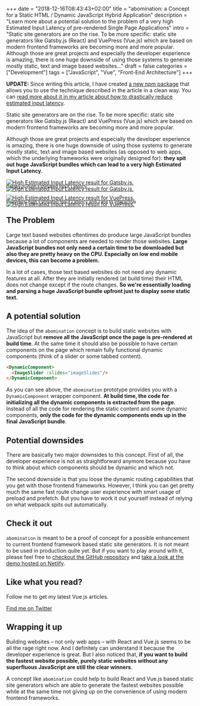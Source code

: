 +++
date = "2018-12-16T08:43:43+02:00"
title = "abomination: a Concept for a Static HTML / Dynamic JavaScript Hybrid Application"
description = "Learn more about a potential solution to the problem of a very high Estimated Input Latency of pre-rendered Single Page Applications"
intro = "Static site generators are on the rise. To be more specific: static site generators like Gatsby.js (React) and VuePress (Vue.js) which are based on modern frontend frameworks are becoming more and more popular. Although those are great projects and especially the developer experience is amazing, there is one huge downside of using those systems to generate mostly static, text and image based websites..."
draft = false
categories = ["Development"]
tags = ["JavaScript", "Vue", "Front-End Architecture"]
+++

**UPDATE:** Since writing this article, I have created [a new npm package](https://github.com/maoberlehner/vue-lazy-hydration) that allows you to use the technique described in the article in a clean way. You can [read more about it in my article about how to drastically reduce estimated input latency](/blog/how-to-drastically-reduce-estimated-input-latency-and-time-to-interactive-of-ssr-vue-applications/).

Static site generators are on the rise. To be more specific: static site generators like Gatsby.js (React) and VuePress (Vue.js) which are based on modern frontend frameworks are becoming more and more popular.

Although those are great projects and especially the developer experience is amazing, there is one huge downside of using those systems to generate mostly static, text and image based websites (as opposed to web apps, which the underlying frameworks were originally designed for): **they spit out huge JavaScript bundles which can lead to a very high Estimated Input Latency**.

<div class="c-content__figure">
  <div class="c-content__broad">
    <a href="https://res.cloudinary.com/maoberlehner/image/upload/c_scale,f_auto,q_auto/v1532158513/blog/2018-12-16/gatsby-high-estimated-input-latency">
      <img
        data-src="https://res.cloudinary.com/maoberlehner/image/upload/c_scale,f_auto,q_auto,w_740/v1532158513/blog/2018-12-16/gatsby-high-estimated-input-latency"
        data-srcset="https://res.cloudinary.com/maoberlehner/image/upload/c_scale,f_auto,q_auto,w_1480/v1532158513/blog/2018-12-16/gatsby-high-estimated-input-latency 2x"
        alt="High Estimated Input Latency result for Gatsby.js."
      >
      <noscript>
        <img
          src="https://res.cloudinary.com/maoberlehner/image/upload/c_scale,f_auto,q_auto,w_740/v1532158513/blog/2018-12-16/gatsby-high-estimated-input-latency"
          alt="High Estimated Input Latency result for Gatsby.js."
        >
      </noscript>
    </a>
  </div>
  <p class="c-content__caption" style="margin-top:-1.5em;">
    <small>Gatsby.js: high Estimated Input Latency</small>
  </p>
</div>

<div class="c-content__figure">
  <div class="c-content__broad">
    <a href="https://res.cloudinary.com/maoberlehner/image/upload/c_scale,f_auto,q_auto/v1532158513/blog/2018-12-16/vuepress-high-estimated-input-latency">
      <img
        data-src="https://res.cloudinary.com/maoberlehner/image/upload/c_scale,f_auto,q_auto,w_740/v1532158513/blog/2018-12-16/vuepress-high-estimated-input-latency"
        data-srcset="https://res.cloudinary.com/maoberlehner/image/upload/c_scale,f_auto,q_auto,w_1480/v1532158513/blog/2018-12-16/vuepress-high-estimated-input-latency 2x"
        alt="High Estimated Input Latency result for VuePress."
      >
      <noscript>
        <img
          src="https://res.cloudinary.com/maoberlehner/image/upload/c_scale,f_auto,q_auto,w_740/v1532158513/blog/2018-12-16/vuepress-high-estimated-input-latency"
          alt="High Estimated Input Latency result for VuePress."
        >
      </noscript>
    </a>
  </div>
  <p class="c-content__caption" style="margin-top:-1.5em;">
    <small>VuePress: high Estimated Input Latency and Time to Interactive</small>
  </p>
</div>

## The Problem

Large text based websites oftentimes do produce large JavaScript bundles because a lot of components are needed to render those websites. **Large JavaScript bundles not only need a certain time to be downloaded but also they are pretty heavy on the CPU. Especially on low end mobile devices, this can become a problem.**

In a lot of cases, those text based websites do not need any dynamic features at all. After they are initially rendered (at build time) their HTML does not change except if the route changes. **So we're essentially loading and parsing a huge JavaScript bundle upfront just to display some static text.**

## A potential solution

The idea of the `abomination` concept is to build static websites with JavaScript but **remove all the JavaScript once the page is pre-rendered at build time**. At the same time it should also be possible to have certain components on the page which remain fully functional dynamic components (think of a slider or some tabbed content).

```html
<DynamicComponent>
  <ImageSlider :slides="imageSlides"/>
</DynamicComponent>
```

As you can see above, the `abomination` prototype provides you with a `DynamicComponent` wrapper component. **At build time, the code for initializing all the dynamic components is extracted from the page.** Instead of all the code for rendering the static content and some dynamic components, **only the code for the dynamic components ends up in the final JavaScript bundle**.

## Potential downsides

There are basically two major downsides to this concept. First of all, the developer experience is not as straightforward anymore because you have to think about which components should be dynamic and which not.

The second downside is that you loose the dynamic routing capabilities that you get with those frontend frameworks. However, I think you can get pretty much the same fast route change user experience with smart usage of preload and prefetch. But you have to work it out yourself instead of relying on what webpack spits out automatically.

## Check it out

`abomination` is meant to be a proof of concept for a possible enhancement to current frontend framework based static site generators. It is not meant to be used in production quite yet. But if you want to play around with it, please feel free to [checkout the GitHub repository](https://github.com/maoberlehner/abomination-a-concept-for-a-static-html-dynamic-javascript-hybrid-application) and [take a look at the demo hosted on Netlify](https://abomination-concept-example.netlify.com/).

<div class="c-content__broad">
  <div class="c-twitter-teaser">
    <div class="c-twitter-teaser__content">
      <h2 class="c-twitter-teaser__headline">Like what you read?</h2>
      <p class="c-twitter-teaser__body">
        Follow me to get my latest Vue.js articles.
      </p>
      <a class="c-button c-button--outline c-twitter-teaser__button" rel="nofollow" href="https://twitter.com/maoberlehner" data-event-category="link" data-event-action="click: contact" data-event-label="Twitter (article content)">
        Find me on Twitter
      </a>
    </div>
  </div>
</div>

## Wrapping it up

Building websites – not only web apps – with React and Vue.js seems to be all the rage right now. And I definitely can understand it because the developer experience is great. But I also noticed that, **if you want to build the fastest website possible, purely static websites without any superfluous JavaScript are still the clear winners**.

A concept like `abomination` could help to build React and Vue.js based static site generators which are able to generate the fastest websites possible while at the same time not giving up on the convenience of using modern frontend frameworks.
